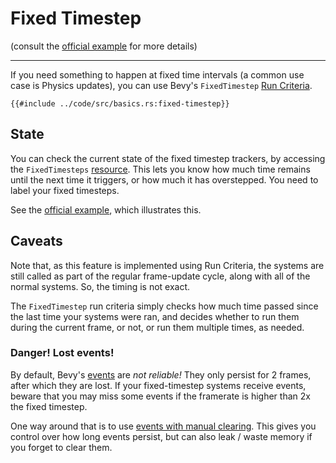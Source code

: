 # Fixed Timestep

[official example]: https://github.com/bevyengine/bevy/blob/latest/examples/ecs/fixed_timestep.rs

(consult the [official example] for more details)

---

If you need something to happen at fixed time intervals (a common
use case is Physics updates), you can use Bevy's `FixedTimestep`
[Run Criteria](../programming/run-criteria.md).

```rust,no_run,noplayground
{{#include ../code/src/basics.rs:fixed-timestep}}
```

## State

You can check the current state of the fixed timestep trackers, by accessing
the `FixedTimesteps` [resource](../programming/res.md). This lets you know
how much time remains until the next time it triggers, or how much it has
overstepped. You need to label your fixed timesteps.

See the [official example], which illustrates this.

## Caveats

Note that, as this feature is implemented using Run Criteria, the systems
are still called as part of the regular frame-update cycle, along with all
of the normal systems. So, the timing is not exact.

The `FixedTimestep` run criteria simply checks how much time passed since the
last time your systems were ran, and decides whether to run them during the
current frame, or not, or run them multiple times, as needed.

### **Danger!** Lost events!

By default, Bevy's [events](../programming/events.md) are *not reliable!* They
only persist for 2 frames, after which they are lost. If your fixed-timestep
systems receive events, beware that you may miss some events if the framerate
is higher than 2x the fixed timestep.

One way around that is to use [events with manual
clearing](../patterns/manual-event-clear.md). This gives you control over
how long events persist, but can also leak / waste memory if you forget to
clear them.
